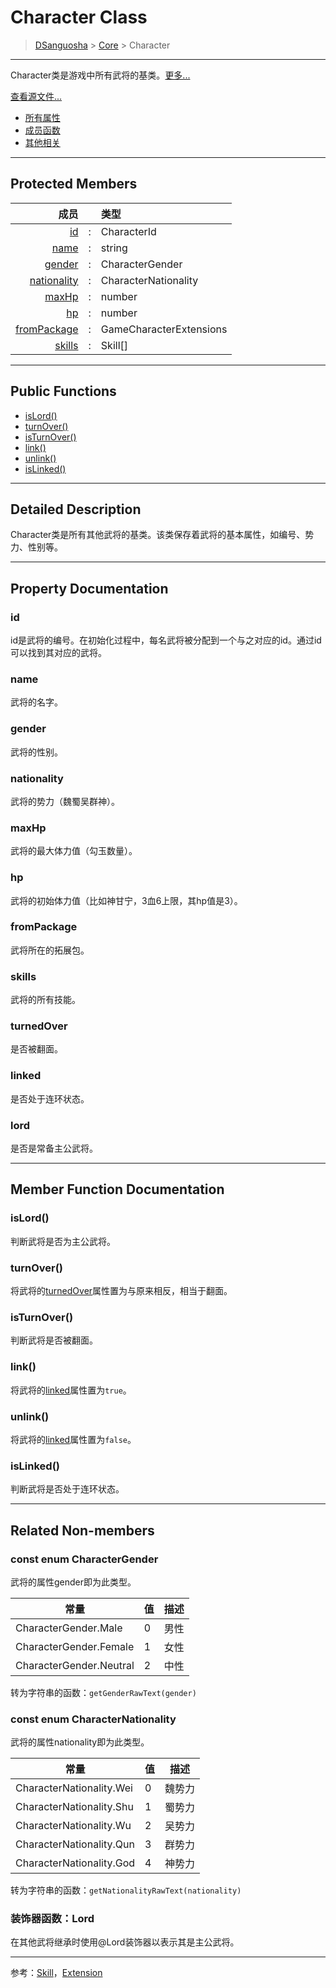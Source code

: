 # Character Class

> [DSanguosha](../index.md) > [Core](./core-index.md) > Character

___

Character类是游戏中所有武将的基类。[更多...](#detailed-description)

[查看源文件...](../../src/core/characters/character.ts)

+ [所有属性](#property-documentation)
+ [成员函数](#member-function-documentation)
+ [其他相关](#related-non-members)

___

## Protected Members

|                        成员 |       | 类型                    |
| --------------------------: | :---: | :---------------------- |
|                   [id](#id) |   :   | CharacterId             |
|               [name](#name) |   :   | string                  |
|           [gender](#gender) |   :   | CharacterGender         |
| [nationality](#nationality) |   :   | CharacterNationality    |
|             [maxHp](#maxhp) |   :   | number                  |
|                   [hp](#hp) |   :   | number                  |
| [fromPackage](#frompackage) |   :   | GameCharacterExtensions |
|           [skills](#skills) |   :   | Skill[]                 |

___

## Public Functions

+ [isLord()](#islord)
+ [turnOver()](#turnover)
+ [isTurnOver()](#isturnover)
+ [link()](#link)
+ [unlink()](#unlink)
+ [isLinked()](#islinked)

___

## Detailed Description

Character类是所有其他武将的基类。该类保存着武将的基本属性，如编号、势力、性别等。

___

## Property Documentation

### id
  
  id是武将的编号。在初始化过程中，每名武将被分配到一个与之对应的id。通过id可以找到其对应的武将。

### name

  武将的名字。

### gender

  武将的性别。

### nationality

  武将的势力（魏蜀吴群神）。

### maxHp

  武将的最大体力值（勾玉数量）。

### hp

  武将的初始体力值（比如神甘宁，3血6上限，其hp值是3）。

### fromPackage

  武将所在的拓展包。

### skills

  武将的所有技能。

### turnedOver

  是否被翻面。

### linked

  是否处于连环状态。

### lord

  是否是常备主公武将。

___

## Member Function Documentation

### isLord()

  判断武将是否为主公武将。

### turnOver()

  将武将的[turnedOver](#turnedover)属性置为与原来相反，相当于翻面。

### isTurnOver()

  判断武将是否被翻面。

### link()

  将武将的[linked](#linked)属性置为`true`。

### unlink()

  将武将的[linked](#linked)属性置为`false`。

### isLinked()

  判断武将是否处于连环状态。

___

## Related Non-members

### const enum CharacterGender

  武将的属性gender即为此类型。

  | 常量                    | 值  | 描述 |
  | ----------------------- | --- | ---- |
  | CharacterGender.Male    | 0   | 男性 |
  | CharacterGender.Female  | 1   | 女性 |
  | CharacterGender.Neutral | 2   | 中性 |

  转为字符串的函数：`getGenderRawText(gender)`

### const enum CharacterNationality

  武将的属性nationality即为此类型。
  
  | 常量                     | 值  | 描述   |
  | ------------------------ | --- | ------ |
  | CharacterNationality.Wei | 0   | 魏势力 |
  | CharacterNationality.Shu | 1   | 蜀势力 |
  | CharacterNationality.Wu  | 2   | 吴势力 |
  | CharacterNationality.Qun | 3   | 群势力 |
  | CharacterNationality.God | 4   | 神势力 |

  转为字符串的函数：`getNationalityRawText(nationality)`

### 装饰器函数：Lord

  在其他武将继承时使用@Lord装饰器以表示其是主公武将。

___

参考：[Skill](./skill.md)，[Extension](./extension.md)
